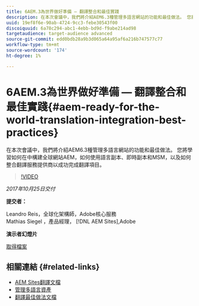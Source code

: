 ```yaml
---
title: 6AEM.3為世界做好準備 — 翻譯整合和最佳實踐
description: 在本次會議中，我們將介紹AEM6.3種管理多語言網站的功能和最佳做法。 您將學習如何在中構建全球網站AEM，如何使用語言副本、即時副本和MSM，以及如何整合翻譯服務提供商以成功完成翻譯項目。
uuid: 19ef8f6e-90ab-4724-9cc3-febe30543f00
discoiquuid: 6a78c294-abc1-4ebb-bd9d-f9abe214ad98
targetaudience: target-audience advanced
source-git-commit: edd0bdb28a9b3d065a64a95af6a216b747577c77
workflow-type: tm+mt
source-wordcount: '174'
ht-degree: 1%

---
```


# 6AEM.3為世界做好準備 — 翻譯整合和最佳實踐{#aem-ready-for-the-world-translation-integration-best-practices}

在本次會議中，我們將介紹AEM6.3種管理多語言網站的功能和最佳做法。 您將學習如何在中構建全球網站AEM，如何使用語言副本、即時副本和MSM，以及如何整合翻譯服務提供商以成功完成翻譯項目。

>[!VIDEO](https://video.tv.adobe.com/v/21532/?quality=9)

*2017年10月25日交付*

**提交者：**

Leandro Reis，全球化架構師，Adobe核心服務\
Mathias Siegel ，產品經理， [!DNL AEM Sites],Adobe

**演示者幻燈片**

[取得檔案](assets/immerse-2017-translationpresentation-rev1.pdf)

## 相關連結 {#related-links}

* [AEM Sites翻譯文檔](https://docs.adobe.com/docs/en/aem/6-3/administer/sites/translation.html)
* [管理多語言資產](https://docs.adobe.com/docs/en/aem/6-3/author/assets/managing-assets-touch-ui/multilingual-assets.html)
* [翻譯最佳做法文檔](https://docs.adobe.com/docs/en/aem/6-3/administer/sites/translation/tc-bp.html)
